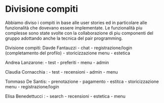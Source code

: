 # Divisione compiti
Abbiamo diviso i compiti in base alle user stories ed in particolare alle funzionalità che dovevano essere implementate. Le funzionalità piu complesse sono state svolte con la collaborazione di piu componenti del gruppo adottando anche la tecnica del pair programming. 

Divisione compiti:
Davde Fantauzzi 
    - chat
    - registrazione/login (completamento del profilo)
    - storicizzazione menu 
    - estetica 

Andrea Lanzarone: 
    - test 
    - preferiti 
    - menu 
    - admin

Claudia Cornacchia : 
    - test 
    - recensioni 
    - admin
    - menu

Tommaso De Santis:
    - prenotazione 
    - pagamento 
    - estitca 
    - storicizzazione menu 
    - registrazione/login 
    

Elisa Benedettucci : 
    - search 
    - recensioni 
    - estetica 
    - menu
